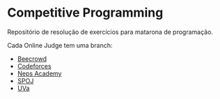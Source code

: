 # Competitive Programming

Repositório de resolução de exercícios para matarona de programação.

Cada Online Judge tem uma branch:
- [Beecrowd](https://github.com/rabispedro/competitive-programming/tree/beecrowd)
- [Codeforces](https://github.com/rabispedro/competitive-programming/tree/codeforces)
- [Neps Academy](https://github.com/rabispedro/competitive-programming/tree/neps-academy)
- [SPOJ](https://github.com/rabispedro/competitive-programming/tree/spoj)
- [UVa](https://github.com/rabispedro/competitive-programming/tree/uva)
